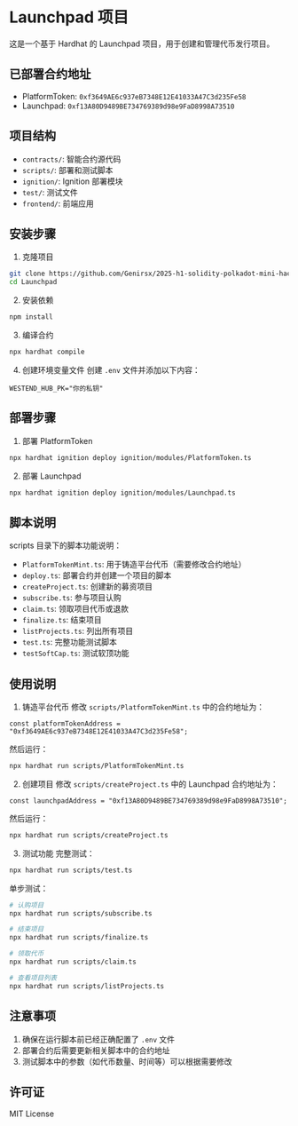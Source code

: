 # Launchpad 项目

这是一个基于 Hardhat 的 Launchpad 项目，用于创建和管理代币发行项目。

## 已部署合约地址

- PlatformToken: `0xf3649AE6c937eB7348E12E41033A47C3d235Fe58`
- Launchpad: `0xf13A80D9489BE734769389d98e9FaD8998A73510`

## 项目结构

- `contracts/`: 智能合约源代码
- `scripts/`: 部署和测试脚本
- `ignition/`: Ignition 部署模块
- `test/`: 测试文件
- `frontend/`: 前端应用

## 安装步骤

1. 克隆项目
```bash
git clone https://github.com/Genirsx/2025-h1-solidity-polkadot-mini-hackathon
cd Launchpad
```

2. 安装依赖
```bash
npm install
```

3. 编译合约
```bash
npx hardhat compile
```

4. 创建环境变量文件
   创建 `.env` 文件并添加以下内容：
```
WESTEND_HUB_PK="你的私钥"
```

## 部署步骤

1. 部署 PlatformToken
```bash
npx hardhat ignition deploy ignition/modules/PlatformToken.ts
```

2. 部署 Launchpad
```bash
npx hardhat ignition deploy ignition/modules/Launchpad.ts
```

## 脚本说明

scripts 目录下的脚本功能说明：

- `PlatformTokenMint.ts`: 用于铸造平台代币（需要修改合约地址）
- `deploy.ts`: 部署合约并创建一个项目的脚本
- `createProject.ts`: 创建新的募资项目
- `subscribe.ts`: 参与项目认购
- `claim.ts`: 领取项目代币或退款
- `finalize.ts`: 结束项目
- `listProjects.ts`: 列出所有项目
- `test.ts`: 完整功能测试脚本
- `testSoftCap.ts`: 测试软顶功能

## 使用说明

1. 铸造平台代币
   修改 `scripts/PlatformTokenMint.ts` 中的合约地址为：
```
const platformTokenAddress = "0xf3649AE6c937eB7348E12E41033A47C3d235Fe58";
```
然后运行：
```bash
npx hardhat run scripts/PlatformTokenMint.ts
```

2. 创建项目
   修改 `scripts/createProject.ts` 中的 Launchpad 合约地址为：
```
const launchpadAddress = "0xf13A80D9489BE734769389d98e9FaD8998A73510";
```
然后运行：
```bash
npx hardhat run scripts/createProject.ts
```

3. 测试功能
   完整测试：
```bash
npx hardhat run scripts/test.ts
```

单步测试：
```bash
# 认购项目
npx hardhat run scripts/subscribe.ts

# 结束项目
npx hardhat run scripts/finalize.ts

# 领取代币
npx hardhat run scripts/claim.ts

# 查看项目列表
npx hardhat run scripts/listProjects.ts
```

## 注意事项

1. 确保在运行脚本前已经正确配置了 `.env` 文件
2. 部署合约后需要更新相关脚本中的合约地址
3. 测试脚本中的参数（如代币数量、时间等）可以根据需要修改

## 许可证

MIT License
